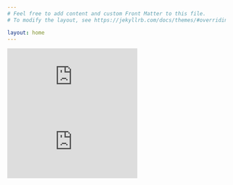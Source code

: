 ```yaml
---
# Feel free to add content and custom Front Matter to this file.
# To modify the layout, see https://jekyllrb.com/docs/themes/#overriding-theme-defaults

layout: home
---
```

![funds-raised-so-far](http://www.coolfundraisingideas.net/thermometer/thermometer.php?currency=dollar&goal=600000&raised=51635&color=blue&size=medium)
![tokens-returned-so-far](http://www.coolfundraisingideas.net/thermometer/thermometer.php?currency=none&goal=600&raised=0&color=green&size=medium)
